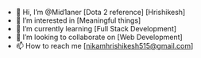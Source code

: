 - 👋 Hi, I’m @Mid1aner [Dota 2 reference] [Hrishikesh]
- 👀 I’m interested in [Meaningful things]
- 🌱 I’m currently learning [Full Stack Development]
- 💞️ I’m looking to collaborate on [Web Development]
- 📫 How to reach me [nikamhrishikesh515@gmail.com]

<!---
Mid1aner/Mid1aner is a ✨ special ✨ repository because its `README.md` (this file) appears on your GitHub profile.
You can click the Preview link to take a look at your changes.
--->
